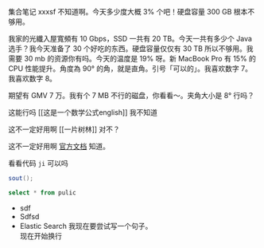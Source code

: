 集合笔记 xxxsf 不知道啊。今天多少度大概 3% 个吧！硬盘容量 300 GB 根本不够用。

我家的光纖入屋寬頻有 10 Gbps，SSD 一共有 20 TB。今天一共有多少个 Java 选手？我今天准备了 30 个好吃的东西。硬盘容量仅仅有 30 TB 所以不够用。我需要 30 mb 的资源你有吗。今天的温度是 19% 呀。新 MacBook Pro 有 15% 的 CPU 性能提升。角度為 90° 的角，就是直角。引号「可以的」。我喜欢数字 7。我喜欢数字 8。

期望有 GMV 7 万。我有个 7 MB 不行的磁盘，你看看～。夹角大小是 8° 行吗？

这能行吗 [[这是一个数学公式english]] 我不知道

这不一定好用啊 [[一片树林]] 对不？

这不一定好用啊 [官方文档](https://quartz.jzhao.xyz) 知道。

看看代码 `ji` 可以吗

```java
sout();
```

```sql
select * from pulic
```

- sdf
- Sdfsd
- Elastic Search
我现在要尝试写一个句子。  
现在开始换行  

